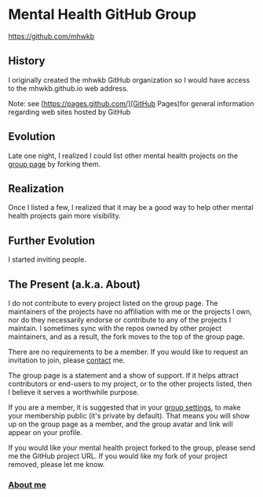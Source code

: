 # Mental Health GitHub Group

https://github.com/mhwkb

## History
I originally created the mhwkb GitHub organization so I would have access
to the mhwkb.github.io web address.

Note: see [https://pages.github.com/](GitHub Pages)for general information regarding web sites hosted by GitHub

## Evolution
Late one night, I realized I could list other mental health projects on
the [group page](https://github.com/mhwkb) by forking them.

## Realization
Once I listed a few, I realized that it may be a good way to help other mental
health projects gain more visibility.

## Further Evolution
I started inviting people.

## The Present (a.k.a. About)
I do not contribute to every project listed on the group page. The
maintainers of the projects have no affiliation with me or the projects I own,
nor do they necessarily endorse or contribute to any of the projects I maintain.
I sometimes sync with the repos owned by other project maintainers, and as a result,
the fork moves to the top of the group page.

There are no requirements to be a member. If you would like to request an
invitation to join, please
[contact](https://github.com/mhwkb/mhwkb.github.io#contact) me.

The group page is a statement and a show of support. If it helps
attract contributors or end-users to my project, or to the other projects
listed, then I believe it serves a worthwhile purpose.

If you are a member, it is suggested that in your [group settings](https://github.com/orgs/mhwkb/people), to make your membership
public (it's private by default). That means you will show up on the group page as
a member, and the group avatar and link will appear on your profile.

If you would like your mental health project forked to the group, please
send me the GitHub project URL. If you would like my fork of your project
removed, please let me know.

### [About me](https://github.com/mhwkb/mhwkb.github.io#about-andy-alt-project-owner)
